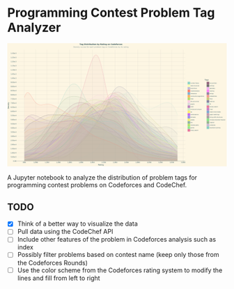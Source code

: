 # Programming Contest Problem Tag Analyzer

![Tag Distribution](./assets/tag_distribution.png)

A Jupyter notebook to analyze the distribution of problem tags for programming contest problems on Codeforces and
CodeChef.

## TODO

- [x] Think of a better way to visualize the data
- [ ] Pull data using the CodeChef API
- [ ] Include other features of the problem in Codeforces analysis such as index
- [ ] Possibly filter problems based on contest name (keep only those from the Codeforces Rounds)
- [ ] Use the color scheme from the Codeforces rating system to modify the lines and fill from left to right